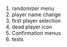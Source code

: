1. randomizer menu
2. player name change
3. first player selection
4. dead player icon
5. Confirmation menus
6. tests
